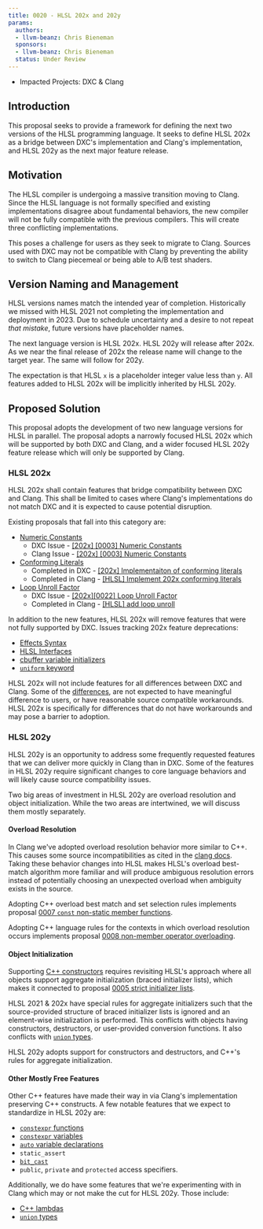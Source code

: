 ```yaml
---
title: 0020 - HLSL 202x and 202y
params:
  authors:
  - llvm-beanz: Chris Bieneman
  sponsors:
  - llvm-beanz: Chris Bieneman
  status: Under Review
---
```


<!-- {% raw %} -->

 
* Impacted Projects: DXC & Clang

## Introduction

This proposal seeks to provide a framework for defining the next two versions of
the HLSL programming language. It seeks to define HLSL 202x as a bridge between
DXC's implementation and Clang's implementation, and HLSL 202y as the next major
feature release.

## Motivation

The HLSL compiler is undergoing a massive transition moving to Clang. Since
the HLSL language is not formally specified and existing implementations
disagree about fundamental behaviors, the new compiler will not be fully
compatible with the previous compilers. This will create three conflicting
implementations.

This poses a challenge for users as they seek to migrate to Clang. Sources used
with DXC may not be compatible with Clang by preventing the ability to switch to
Clang piecemeal or being able to A/B test shaders.

## Version Naming and Management

HLSL versions names match the intended year of completion. Historically we
missed with HLSL 2021 not completing the implementation and deployment in 2023.
Due to schedule uncertainty and a desire to not repeat _that mistake_, future
versions have placeholder names.

The next language version is HLSL 202x. HLSL 202y will release after 202x. As we
near the final release of 202x the release name will change to the target year.
The same will follow for 202y.

The expectation is that HLSL `x` is a placeholder integer value less than `y`.
All features added to HLSL 202x will be implicitly inherited by HLSL 202y.

## Proposed Solution

This proposal adopts the development of two new language versions for HLSL in
parallel. The proposal adopts a narrowly focused HLSL 202x which will be
supported by both DXC and Clang, and a wider focused HLSL 202y feature release
which will only be supported by Clang.

### HLSL 202x

HLSL 202x shall contain features that bridge compatibility between DXC and
Clang. This shall be limited to cases where Clang's implementations do not match
DXC and it is expected to cause potential disruption.

Existing proposals that fall into this category are:
* [Numeric Constants](/proposals/0003-numeric-constants.md)
  * DXC Issue - [[202x] [0003] Numeric Constants](https://github.com/microsoft/DirectXShaderCompiler/issues/7218)
  * Clang Issue - [[202x] [0003] Numeric Constants](https://github.com/llvm/llvm-project/issues/131808)
* [Conforming Literals](/proposals/0017-conforming-literals.md)
  * Completed in DXC - [[202x] Implementaiton of conforming literals](https://github.com/microsoft/DirectXShaderCompiler/pull/6572)
  * Completed in Clang - [[HLSL] Implement 202x conforming literals](https://github.com/llvm/llvm-project/pull/91015)
* [Loop Unroll Factor](/proposals/0022-hlsl-loop-unroll-factor.md)
  * DXC Issue - [[202x][0022] Loop Unroll Factor](https://github.com/microsoft/DirectXShaderCompiler/issues/7219)
  * Completed in Clang - [[HLSL] add loop unroll](https://github.com/llvm/llvm-project/pull/93879)

In addition to the new features, HLSL 202x will remove features that were not
fully supported by DXC. Issues tracking 202x feature deprecations:
* [Effects Syntax](https://github.com/microsoft/hlsl-specs/issues/380)
* [HLSL Interfaces](https://github.com/microsoft/hlsl-specs/issues/291)
* [cbuffer variable initializers](https://github.com/microsoft/hlsl-specs/issues/259)
* [`uniform` keyword](https://github.com/microsoft/hlsl-specs/issues/135)

HLSL 202x will not include features for all differences between DXC and Clang.
Some of the
[differences](https://clang.llvm.org/docs/HLSL/ExpectedDifferences.html), are
not expected to have meaningful difference to users, or have reasonable source
compatible workarounds. HLSL 202x is specifically for differences that do not
have workarounds and may pose a barrier to adoption.

### HLSL 202y

HLSL 202y is an opportunity to address some frequently requested features that
we can deliver more quickly in Clang than in DXC. Some of the features in HLSL
202y require significant changes to core language behaviors and will likely
cause source compatibility issues.

Two big areas of investment in HLSL 202y are overload resolution and object
initialization. While the two areas are intertwined, we will discuss them mostly
separately.

#### Overload Resolution

In Clang we've adopted overload resolution behavior more similar to C++. This
causes some source incompatibilities as cited in the [clang
docs](https://clang.llvm.org/docs/HLSL/ExpectedDifferences.html). Taking these
behavior changes into HLSL makes HLSL's overload best-match algorithm more
familiar and will produce ambiguous resolution errors instead of potentially
choosing an unexpected overload when ambiguity exists in the source.

Adopting C++ overload best match and set selection rules implements proposal
[0007 `const` non-static member
functions](https://github.com/microsoft/hlsl-specs/blob/main/proposals/0007-const-instance-methods.md).

Adopting C++ language rules for the contexts in which overload resolution occurs
implements proposal [0008 non-member operator
overloading](https://github.com/microsoft/hlsl-specs/blob/main/proposals/0008-non-member-operator-overloading.md).

#### Object Initialization

Supporting [C++
constructors](https://github.com/microsoft/hlsl-specs/issues/303) requires
revisiting HLSL's approach where all objects support aggregate initialization
(braced initializer lists), which makes it connected to proposal [0005 strict
initializer
lists](https://github.com/microsoft/hlsl-specs/blob/main/proposals/0005-strict-initializer-lists.md).

HLSL 2021 & 202x have special rules for aggregate initializers such that the
source-provided structure of braced initializer lists is ignored and an
element-wise initialization is performed. This conflicts with objects having
constructors, destructors, or user-provided conversion functions. It also
conflicts with [`union`
types](https://github.com/microsoft/hlsl-specs/blob/main/proposals/0004-unions.md).

HLSL 202y adopts support for constructors and destructors, and C++'s rules for
aggregate initialization.

#### Other Mostly Free Features

Other C++ features have made their way in via Clang's implementation preserving
C++ constructs. A few notable features that we expect to standardize in HLSL
202y are:

* [`constexpr` functions](https://github.com/microsoft/hlsl-specs/issues/74)
* [`constexpr` variables](https://github.com/microsoft/hlsl-specs/issues/21)
* [`auto` variable declarations](https://github.com/microsoft/hlsl-specs/issues/24)
* `static_assert`
* [`bit_cast`](https://github.com/microsoft/hlsl-specs/issues/318)
* `public`, `private` and `protected` access specifiers.

Additionally, we do have some features that we're experimenting with in Clang
which may or not make the cut for HLSL 202y. Those include:
* [C++ lambdas](https://github.com/microsoft/hlsl-specs/issues/21)
* [`union` types](https://github.com/microsoft/hlsl-specs/blob/main/proposals/0004-unions.md)

<!-- {% endraw %} -->
